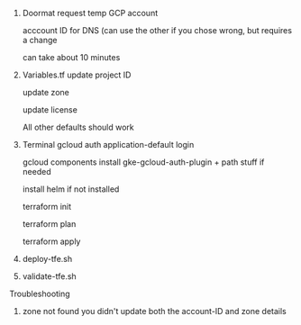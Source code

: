 1. Doormat
	request temp GCP account

	acccount ID for DNS (can use the other if you chose wrong, but requires a change

	can take about 10 minutes

3. Variables.tf
	update project ID

	update zone

	update license

	All other defaults should work

4. Terminal
	gcloud auth application-default login

	gcloud components install gke-gcloud-auth-plugin + path stuff if needed

	install helm if not installed

	terraform init

	terraform plan

	terraform apply
	

6. deploy-tfe.sh

7. validate-tfe.sh

Troubleshooting

1. zone not found
    you didn't update both the account-ID and zone details

